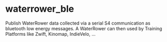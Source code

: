 # waterrower_ble
Publish WaterRower data collected via a serial S4 communication as bluetooth low energy messages. A WaterRower can then used by Training Platforms like Zwift, Kinomap, IndieVelo, ...
